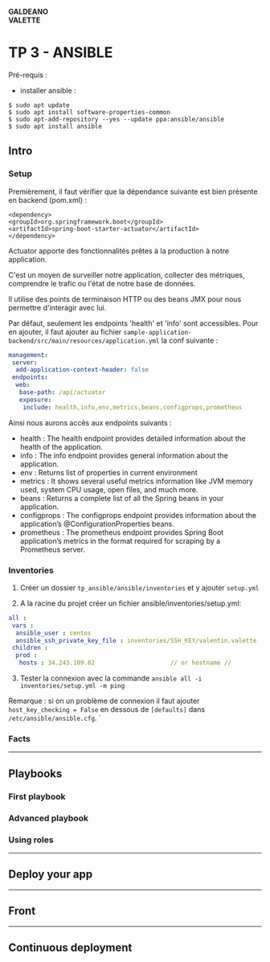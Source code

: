 **GALDEANO**  
**VALETTE**
# TP 3 - ANSIBLE

Pré-requis : 
- installer ansible : 
```
$ sudo apt update
$ sudo apt install software-properties-common
$ sudo apt-add-repository --yes --update ppa:ansible/ansible
$ sudo apt install ansible
```

## Intro

### Setup


Premièrement, il faut vérifier que la dépendance suivante est bien présente en backend (pom.xml) : 
```
<dependency>
<groupId>org.springframework.boot</groupId>
<artifactId>spring-boot-starter-actuator</artifactId>
</dependency>
```

Actuator apporte des fonctionnalités prêtes à la production à notre application.

C'est un moyen de surveiller notre application, collecter des métriques, comprendre le trafic ou l'état de notre base de données.

Il utilise des points de terminaison HTTP ou des beans JMX pour nous permettre d'interagir avec lui.
 
Par défaut, seulement les endpoints 'health' et 'info' sont accessibles. Pour en ajouter, il faut ajouter au fichier `sample-application-backend/src/main/resources/application.yml` la conf suivante : 

```yml
management:
 server:
  add-application-context-header: false
 endpoints:
  web:
   base-path: /api/actuator
   exposure:
    include: health,info,env,metrics,beans,configprops,prometheus
```
Ainsi nous aurons accès aux endpoints suivants : 
- health : The health endpoint provides detailed information about the health of the application.
- info : The info endpoint provides general information about the application.
- env : 	Returns list of properties in current environment
- metrics : It shows several useful metrics information like JVM memory used, system CPU usage, open files, and much more.
- beans : Returns a complete list of all the Spring beans in your application.
- configprops : The configprops endpoint provides information about the application’s @ConfigurationProperties beans.
- prometheus : The prometheus endpoint provides Spring Boot application’s metrics in the format required for scraping by a Prometheus server.


### Inventories

1. Créer un dossier `tp_ansible/ansible/inventories` et y ajouter `setup.yml`

1. A la racine du projet créer un fichier ansible/inventories/setup.yml: 
```yml
all :
 vars :
  ansible_user : centos
  ansible_ssh_private_key_file : inventories/SSH_KEY/valentin.valette
 children :
  prod :
   hosts : 34.243.109.82                     // or hostname //
```

3. Tester la connexion avec la commande `ansible all -i inventories/setup.yml -m ping`

Remarque : si on un problème de connexion il faut ajouter `host_key_checking = False` en dessous de `[defaults]` dans `/etc/ansible/ansible.cfg`. 
`
### Facts


---

## Playbooks
### First playbook

### Advanced playbook

### Using roles


---

## Deploy your app
---

## Front
---

## Continuous deployment


